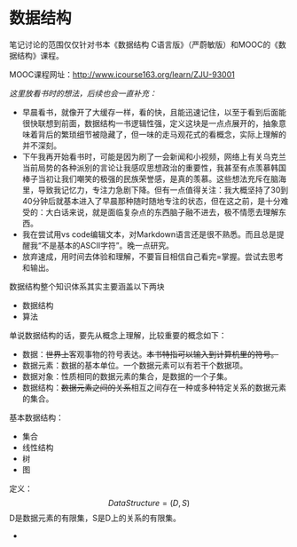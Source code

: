 # 数据结构
笔记讨论的范围仅仅针对书本《数据结构 C语言版》（严蔚敏版）和MOOC的《数据结构》课程。

MOOC课程网址：http://www.icourse163.org/learn/ZJU-93001

<!--本来想按日期记录，但很多话题需要一点点展开，所以如果以后想看下历史，请点击CODE tab页面，在 commit history里查找吧。-->



*这里放看书时的想法，后续也会一直补充：*

- 早晨看书，就像开了大缓存一样，看的快，且能迅速记住，以至于看到后面能很快联想到前面，数据结构一书逻辑性强，定义这块是一点点展开的，抽象意味着背后的繁琐细节被隐藏了，但一味的走马观花式的看概念，实际上理解的并不深刻。
- 下午我再开始看书时，可能是因为刷了一会新闻和小视频，网络上有关乌克兰当前局势的各种派别的言论让我感叹思想政治的重要性，我甚至有点羡慕韩国棒子当初让我们嘲笑的极强的民族荣誉感，是真的羡慕。这些想法充斥在脑海里，导致我记忆力，专注力急剧下降。但有一点值得关注：我大概坚持了30到40分钟后就基本进入了早晨那种随时随地专注的状态，但在这之前，是十分难受的：大白话来说，就是面临复杂点的东西脑子融不进去，极不情愿去理解东西。
- 我在尝试用vs code编辑文本，对Markdown语言还是很不熟悉。而且总是提醒我“不是基本的ASCII字符”。晚一点研究。
- 放弃速成，用时间去体验和理解，不要盲目相信自己看完=掌握。尝试去思考和输出。



数据结构整个知识体系其实主要涵盖以下两块

- 数据结构
- 算法

单说数据结构的话，要先从概念上理解，比较重要的概念如下：

- 数据：~~世界上~~客观事物的符号表达。~~本书特指可以输入到计算机里的符号。~~
- 数据元素：数据的基本单位。一个数据元素可以有若干个数据项。
- 数据对象：性质相同的数据元素的集合，是数据的一个子集。
- 数据结构：~~数据元素之间的关系~~相互之间存在一种或多种特定关系的数据元素的集合。



基本数据结构：

- 集合
- 线性结构
- 树
- 图

定义：
$$
DataStructure = (D,S)
$$
D是数据元素的有限集，S是D上的关系的有限集。



- 


